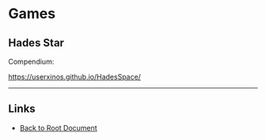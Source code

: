 # Games

## Hades Star

Compendium:

<https://userxinos.github.io/HadesSpace/>

----
<!-- Footer Begins Here -->
## Links

- [Back to Root Document](../README.md)
